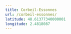 ```yaml
---
title: Corbeil-Essonnes
url: /corbeil-essonnes/
latitude: 48.61377340000001
longitude: 2.4818087
---
```

